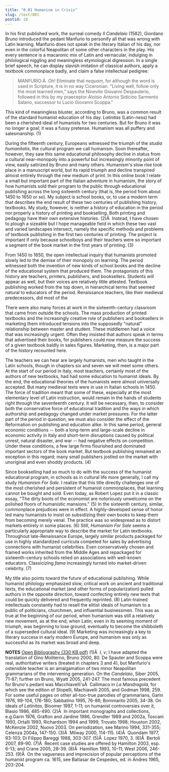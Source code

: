 ```yaml
---
title: "0.01 Humanism in Crisis"
slug: /text/001
postid: 18
---
```

In his first published work, the surreal comedy <em>Il Candelaio</em> (1582), Giordano Bruno introduced the pedant Manfurio to personify all that was wrong with Latin learning. Manfurio does not speak in the literary Italian of his day, nor even in the colorful Neapolitan of some other characters in the play. His every sentence is a macaronic mix of Latin and vernacular, indulging in philological niggling and meaningless etymological digression. In a single brief speech, he can display slavish imitation of classical authors, apply a textbook commonplace badly, and claim a false intellectual pedigree:
<blockquote>MANFURIO:Â  Oh! Eliminate that <em>nequam</em>, for although the word is used in Scripture, it is in no way Ciceronian. "Living well, follow only the most learned men," says the Ninevite Giovanni Despauterio, followed in this by my praeceptor Aloisio Antonio Sidicino Sarmento Salano, successor to Lucio Giovanni Scoppa."</blockquote>
This kind of meaningless bluster, according to Bruno, was a common result of the standard humanist education of his day. <em>Latinitas</em> (Latin-ness) had been a cherished ideal of humanists for two centuries. But for Bruno it was no longer a goal; it was a fussy pretense. Humanism was all puffery and salesmanship. (1)

During the fifteenth century, Europeans witnessed the triumph of the <em>studia humanitatis</em>, the cultural program we call humanism. Soon thereafter, however, they saw this same educational philosophy decline in status from a cultural near-monopoly into a powerful but increasingly minority point of view, easily satirized by Bruno and many others. Humanism's slow rise took place in a manuscript world, but its rapid triumph and decline transpired almost entirely through the new medium of print. In this online book I relate a small but important part of the Italian adventure in humanism, the story of how humanists sold their program to the public through educational publishing across the long sixteenth century (that is, the period from about 1450 to 1650 or so). My subject is school books, or, to use a modern term that describes the end result of these two centuries of publishing history, textbooks. My study, however, is neither a history of education in the period nor properly a history of printing and bookselling. Both printing and pedagogy have their own extensive histories. (2)Â  Instead, I have chosen to plough a sizeable but I hope manageable field in which these two vast and varied landscapes intersect, namely the specific methods and problems of textbook publishing in the first two centuries of printing. The project is important if only because schoolboys and their teachers were so important a segment of the book market in the first years of printing. (3)

From 1450 to 1650, the open intellectual inquiry that humanists promoted slowly led to the demise of their monopoly on learning. The period witnessed both the invention of new kinds of school books and the decline of the educational system that produced them. The protagonists of this history are teachers, printers, publishers, and booksellers. Students will appear as well, but their voices are relatively little attested. Textbook publishing worked from the top down, in hierarchical terms that seemed natural to educators of the period. Renaissance teachers, like their medieval predecessors, did most of the

There were also many forces at work in the sixteenth-century classroom that came from outside the schools. The mass production of printed textbooks and the increasingly creative role of publishers and booksellers in marketing them introduced tensions into the supposedly "natural" relationship between master and student. These middlemen had a voice that was increasingly urgent. Often they insisted that authors speak in terms that advertised their books, for publishers could now measure the success of a given textbook baldly in sales figures. Marketing, then, is a major part of the history recounted here.

The teachers we can hear are largely humanists, men who taught in the Latin schools, though in chapters six and seven we will meet some others. At the start of our period in Italy, most teachers, certainly most of the authors of new textbooks, had had some education to humanist ideals. By the end, the educational theories of the humanists were almost universally accepted. But many medieval texts were in use in Italian schools in 1450. The force of tradition meant that some of these, especially at the most elementary level of Latin instruction, would remain in the hands of students right through the seventeenth century. It will be necessary, then, to consider both the conservative force of educational tradition and the ways in which authorship and pedagogy changed under market pressures. For the latter part of the period in question, we must also consider the effect of the Reformation on publishing and education alike. In this same period, general economic conditions -- both a long-term and large-scale decline in economic activity in Italy and short-term disruptions caused by political unrest, natural disaster, and war -- had negative effects on competition. Under these conditions, a few large firms flourished and dominated important sectors of the book market. But textbook publishing remained an exception in this regard; many small publishers jostled on the market with unoriginal and even shoddy products. (4)

Since bookselling had so much to do with the success of the humanist educational program, in schools as in cultural life more generally, I call my study <em>Humanism For Sale</em>. I realize that this title directly challenges one of the most cherished and persistent of humanist commonplaces, that learning cannot be bought and sold. Even today, as Robert Lopez put it in a classic essay, "The dirty boots of the economist are notoriously unwelcome on the polished floors of humanistic mansions." (5) In the sixteenth century, similar, commonplace prejudices were in effect. A highly-developed sense of honor led many humanists to insist on subsidizing their own books to keep them from becoming merely venal. The practice was so widespread as to distort markets entirely in some places. (6) Still, <em>Humanism For Sale</em> seems a particularly appropriate way to describe the market for Latin textbooks. Throughout late-Renaissance Europe, largely similar products packaged for use in highly standardized curricula competed for sales by advertising connections with humanist celebrities. Even conservatively chosen and framed works inherited from the Middle Ages and repackaged for sixteenth-century schools relied on associations with well-known educators. Classicizing <em>fama</em> increasingly turned into market-driven celebrity. (7)

My title also points toward the future of educational publishing. While humanist philology emphasized slow, critical work on ancient and traditional texts, the educational market (and other forms of popularization) pulled authors in the opposite direction, toward confecting entirely new texts that could be quickly delivered and frequently reprinted. (8) Latin-trained intellectuals constantly had to resell the elitist ideals of humanism to a public of politicians, churchmen, and influential businessmen. This was as true at the beginning of our period, when humanism was still a relatively new movement, as at the end, when Latin, even in its seeming moment of triumph, was beginning to lose ground, eventually to become the shibboleth of a superseded cultural ideal. (9) Marketing was increasingly a key to literary success in early modern Europe, and humanism was only as successful as its market was broad and deep.

<strong>NOTES</strong>
<a href="http://www.humanismforsale.org/bibliography.pdf" target="new">Open Bibliography (330 KB pdf)</a>
(1)Â  I, v; I have adapted the translation of Gino Moliterno, Bruno 2000, 80. De Spauter and Scoppa were real, authoritative writers (treated in chapters 3 and 4), but Manfurio's ostensible teacher is an amalgamation of two minor Neapolitan grammarians of the intervening generation. On the <em>Candelaio</em>, Siber 2005, 71-87; further on Bruno, Wyatt 2005, 241-247. The most famous precedent for Bruno's pedant was Macchiavelli'sÂ  Callimaco in <em>La Mandragola</em>, for which see the edition of Stopelli, Machiavelli 2005, and Godman 1998, 259. For some useful pages on other all-too-true parodies of grammarians, Garin 1976, 99-104, 176-180; Sabbatino 1995, 76-86; Bommarito 2005, 34-38. On ideals of <em>Latinitas</em>, Bloomer 1997, 1-11; on humanist controversies over it, Blasio 1986, 485-490.
(2)Â  In important monographs and collections, e.g.Garin 1976, Grafton and Jardine 1986, Grendler 1989 and 2002a, Toscani 1993, Ortalli 1993, Richardson 1994 and 1999, Trovato 1998; Houston 2002, McKenzie 2002, Nuovo 2003. On periodization, see Marino 1994, 331-355; Celenza 2004a, 147-150.
(3)Â  Milway 2000, 114-115.
(4)Â  Quondam 1977, 93-103; Di Filippo Bareggi 1988, 303-307.
(5)Â  Lopez 1970, 3.
(6)Â  Bertoli 2007, 89-90.
(7)Â  Recent case studies are offered by Hamilton 2003, esp. 6-13; and Crane 2005, 28-39.
(8)Â  Hamilton 1993, 10-11; West 2006, 246-253.
(9)Â  On the vagueness and imprecision of popular perceptions of the humanist program ca. 1615, see Baltasar de Cespedes, ed. in Andres 1965, 203-204.
